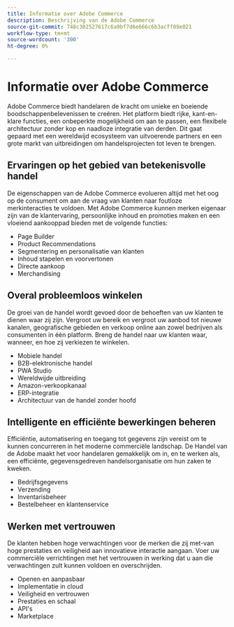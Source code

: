 ```yaml
---
title: Informatie over Adobe Commerce
description: Beschrijving van de Adobe Commerce
source-git-commit: 748c302527617c6a9bf7d6e666c6b3acff89e021
workflow-type: tm+mt
source-wordcount: '300'
ht-degree: 0%

---
```



# Informatie over Adobe Commerce

Adobe Commerce biedt handelaren de kracht om unieke en boeiende boodschappenbelevenissen te creëren. Het platform biedt rijke, kant-en-klare functies, een onbeperkte mogelijkheid om aan te passen, een flexibele architectuur zonder kop en naadloze integratie van derden. Dit gaat gepaard met een wereldwijd ecosysteem van uitvoerende partners en een grote markt van uitbreidingen om handelsprojecten tot leven te brengen.

## Ervaringen op het gebied van betekenisvolle handel

De eigenschappen van de Adobe Commerce evolueren altijd met het oog op de consument om aan de vraag van klanten naar foutloze merkinteracties te voldoen. Met Adobe Commerce kunnen merken eigenaar zijn van de klantervaring, persoonlijke inhoud en promoties maken en een vloeiend aankooppad bieden met de volgende functies:

- Page Builder
- Product Recommendations
- Segmentering en personalisatie van klanten
- Inhoud stapelen en voorvertonen
- Directe aankoop
- Merchandising

## Overal probleemloos winkelen

De groei van de handel wordt gevoed door de behoeften van uw klanten te dienen waar zij zijn. Vergroot uw bereik en vergroot uw aanbod tot nieuwe kanalen, geografische gebieden en verkoop online aan zowel bedrijven als consumenten in één platform. Breng de handel naar uw klanten waar, wanneer, en hoe zij verkiezen te winkelen.

- Mobiele handel
- B2B-elektronische handel
- PWA Studio
- Wereldwijde uitbreiding
- Amazon-verkoopkanaal
- ERP-integratie
- Architectuur van de handel zonder hoofd

## Intelligente en efficiënte bewerkingen beheren

Efficiëntie, automatisering en toegang tot gegevens zijn vereist om te kunnen concurreren in het moderne commerciële landschap. De Handel van de Adobe maakt het voor handelaren gemakkelijk om in, en te werken als, een efficiënte, gegevensgedreven handelsorganisatie om hun zaken te kweken.

- Bedrijfsgegevens
- Verzending
- Inventarisbeheer
- Bestelbeheer en klantenservice

## Werken met vertrouwen

De klanten hebben hoge verwachtingen voor de merken die zij met-van hoge prestaties en veiligheid aan innovatieve interactie aangaan. Voer uw commerciële verrichtingen met het vertrouwen in werking dat u aan die verwachtingen zult kunnen voldoen en overschrijden.

- Openen en aanpasbaar
- Implementatie in cloud
- Veiligheid en vertrouwen
- Prestaties en schaal
- API&#39;s
- Marketplace
